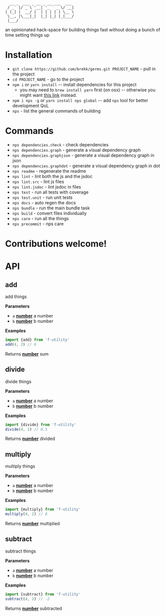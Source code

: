       __ _  ___ _ __ _ __ ___  ___
     / _` |/ _ \ '__| '_ ` _ \/ __|
    | (_| |  __/ |  | | | | | \__ \
     \__, |\___|_|  |_| |_| |_|___/
     |___/                               

an opinionated hack-space for building things fast without doing a bunch of time setting things up

# Installation

-   `git clone https://github.com/brekk/germs.git PROJECT_NAME` - pull in the project
-   `cd PROJECT_NAME` - go to the project
-   `npm i` or `yarn install` -- install dependencies for this project
    -   you may need to `brew install yarn` first (on osx) -- otherwise you might want [this link](https://yarnpkg.com/en/docs/install) instead.
-   `npm i nps -g` or `yarn install nps global` -- add `nps` tool for better development QoL
-   `nps` - list the general commands of building

# Commands

-   `nps dependencies.check` - check dependencies
-   `nps dependencies.graph` - generate a visual dependency graph
-   `nps dependencies.graphjson` - generate a visual dependency graph in json
-   `nps dependencies.graphdot` - generate a visual dependency graph in dot
-   `nps readme` - regenerate the readme
-   `nps lint` - lint both the js and the jsdoc
-   `nps lint.src` - lint js files
-   `nps lint.jsdoc` - lint jsdoc in files
-   `nps test` - run all tests with coverage
-   `nps test.unit` - run unit tests
-   `nps docs` - auto regen the docs
-   `nps bundle` - run the main bundle task
-   `nps build` - convert files individually
-   `nps care` - run all the things
-   `nps precommit` - nps care

# Contributions welcome!

# API

<!-- Generated by documentation.js. Update this documentation by updating the source code. -->

## add

add things

**Parameters**

-   `a` **[number](https://developer.mozilla.org/en-US/docs/Web/JavaScript/Reference/Global_Objects/Number)** a number
-   `b` **[number](https://developer.mozilla.org/en-US/docs/Web/JavaScript/Reference/Global_Objects/Number)** b number

**Examples**

```javascript
import {add} from 'f-utility'
add(4, 2) // 6
```

Returns **[number](https://developer.mozilla.org/en-US/docs/Web/JavaScript/Reference/Global_Objects/Number)** sum

## divide

divide things

**Parameters**

-   `a` **[number](https://developer.mozilla.org/en-US/docs/Web/JavaScript/Reference/Global_Objects/Number)** a number
-   `b` **[number](https://developer.mozilla.org/en-US/docs/Web/JavaScript/Reference/Global_Objects/Number)** b number

**Examples**

```javascript
import {divide} from 'f-utility'
divide(4, 2) // 0.5
```

Returns **[number](https://developer.mozilla.org/en-US/docs/Web/JavaScript/Reference/Global_Objects/Number)** divided

## multiply

multiply things

**Parameters**

-   `a` **[number](https://developer.mozilla.org/en-US/docs/Web/JavaScript/Reference/Global_Objects/Number)** a number
-   `b` **[number](https://developer.mozilla.org/en-US/docs/Web/JavaScript/Reference/Global_Objects/Number)** b number

**Examples**

```javascript
import {multiply} from 'f-utility'
multiply(4, 2) // 8
```

Returns **[number](https://developer.mozilla.org/en-US/docs/Web/JavaScript/Reference/Global_Objects/Number)** multiplied

## subtract

subtract things

**Parameters**

-   `a` **[number](https://developer.mozilla.org/en-US/docs/Web/JavaScript/Reference/Global_Objects/Number)** a number
-   `b` **[number](https://developer.mozilla.org/en-US/docs/Web/JavaScript/Reference/Global_Objects/Number)** b number

**Examples**

```javascript
import {subtract} from 'f-utility'
subtract(4, 2) // -2
```

Returns **[number](https://developer.mozilla.org/en-US/docs/Web/JavaScript/Reference/Global_Objects/Number)** subtracted
